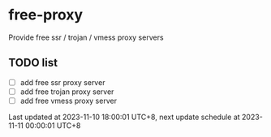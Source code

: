 
# free-proxy
Provide free ssr / trojan / vmess proxy servers


## TODO list
- [ ] add free ssr proxy server
- [ ] add free trojan proxy server
- [ ] add free vmess proxy server

Last updated at 2023-11-10 18:00:01 UTC+8, next update schedule at 2023-11-11 00:00:01 UTC+8

